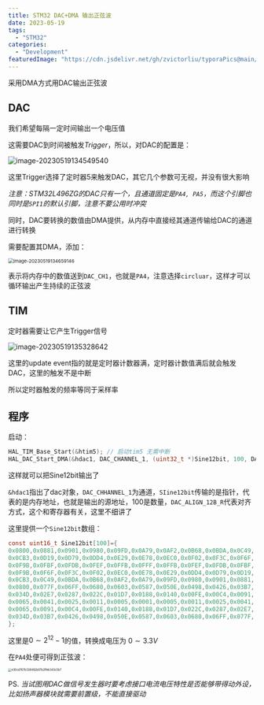 ```yaml
---
title: STM32 DAC+DMA 输出正弦波
date: 2023-05-19
tags:
  - "STM32"
categories:
  - "Development"
featuredImage: "https://cdn.jsdelivr.net/gh/zvictorliu/typoraPics@main/img/image-20230519135841116.png"
---
```


采用DMA方式用DAC输出正弦波

<!--more-->

## DAC

我们希望每隔一定时间输出一个电压值

这需要DAC到时间被触发*Trigger*，所以，对DAC的配置是：

![image-20230519134549540](https://cdn.jsdelivr.net/gh/zvictorliu/typoraPics@main/img/image-20230519134549540.png)

这里Trigger选择了定时器5来触发DAC，其它几个参数可无视，并没有很大影响

*注意：STM32L496ZG的DAC只有一个，且通道固定是`PA4, PA5`，而这个引脚也同时是`SPI1`的默认引脚，注意不要公用时冲突*

同时，DAC要转换的数值由DMA提供，从内存中直接经其通道传输给DAC的通道进行转换

需要配置其DMA，添加：

<img src="https://cdn.jsdelivr.net/gh/zvictorliu/typoraPics@main/img/image-20230519134659146.png" alt="image-20230519134659146" style="zoom:67%;" />

表示将内存中的数值送到`DAC_CH1`，也就是`PA4`，注意选择`circluar`，这样才可以循环输出产生持续的正弦波

## TIM

定时器需要让它产生Trigger信号

![image-20230519135328642](https://cdn.jsdelivr.net/gh/zvictorliu/typoraPics@main/img/image-20230519135328642.png)

这里的update event指的就是定时器计数器满，定时器计数值满后就会触发DAC，这里的触发不是中断

所以定时器触发的频率等同于采样率

## 程序

启动：

```c
HAL_TIM_Base_Start(&htim5); // 启动tim5 无需中断
HAL_DAC_Start_DMA(&hdac1, DAC_CHANNEL_1, (uint32_t *)Sine12bit, 100, DAC_ALIGN_12B_R); // 启动DAC_DMA模式
```

这样就可以把Sine12bit输出了

`&hdac1`指出了dac对象，`DAC_CHHANNEL_1`为通道，`SIine12bit`传输的是指针，代表的是内存地址，也就是输出的源地址，100是数量，`DAC_ALIGN_12B_R`代表对齐方式，这个和寄存器有关，这里不细讲了

这里提供一个`Sine12bit`数组：

```c
const uint16_t Sine12bit[100]={
0x0800,0x0881,0x0901,0x0980,0x09FD,0x0A79,0x0AF2,0x0B68,0x0BDA,0x0C49,
0x0CB3,0x0D19,0x0D79,0x0DD4,0x0E29,0x0E78,0x0EC0,0x0F02,0x0F3C,0x0F6F,
0x0F9B,0x0FBF,0x0FDB,0x0FEF,0x0FFB,0x0FFF,0x0FFB,0x0FEF,0x0FDB,0x0FBF,
0x0F9B,0x0F6F,0x0F3C,0x0F02,0x0EC0,0x0E78,0x0E29,0x0DD4,0x0D79,0x0D19,
0x0CB3,0x0C49,0x0BDA,0x0B68,0x0AF2,0x0A79,0x09FD,0x0980,0x0901,0x0881,
0x0800,0x077F,0x06FF,0x0680,0x0603,0x0587,0x050E,0x0498,0x0426,0x03B7,
0x034D,0x02E7,0x0287,0x022C,0x01D7,0x0188,0x0140,0x00FE,0x00C4,0x0091,
0x0065,0x0041,0x0025,0x0011,0x0005,0x0001,0x0005,0x0011,0x0025,0x0041,
0x0065,0x0091,0x00C4,0x00FE,0x0140,0x0188,0x01D7,0x022C,0x0287,0x02E7,
0x034D,0x03B7,0x0426,0x0498,0x050E,0x0587,0x0603,0x0680,0x06FF,0x077F,
};
```

这里是$0 \sim 2^{12} -1$的值，转换成电压为 $0 \sim 3.3V$

在`PA4`处便可得到正弦波：

<img src="https://cdn.jsdelivr.net/gh/zvictorliu/typoraPics@main/img/e30cd767b338482b07b2ffeb343c5b7.jpg" alt="e30cd767b338482b07b2ffeb343c5b7" style="zoom:40%;" />





PS. *当试图用DAC做信号发生器时要考虑接口电流电压特性是否能够带得动外设，比如扬声器模块就需要前置级，不能直接驱动*